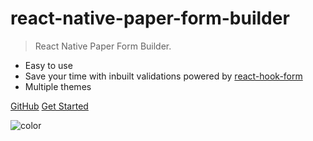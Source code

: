 # react-native-paper-form-builder

> React Native Paper Form Builder.

- Easy to use
- Save your time with inbuilt validations powered by [react-hook-form](https://react-hook-form.com/)
- Multiple themes

[GitHub](https://github.com/fateh999/react-native-paper-form-builder)
[Get Started](/README)

![color](#f2fcfe)
